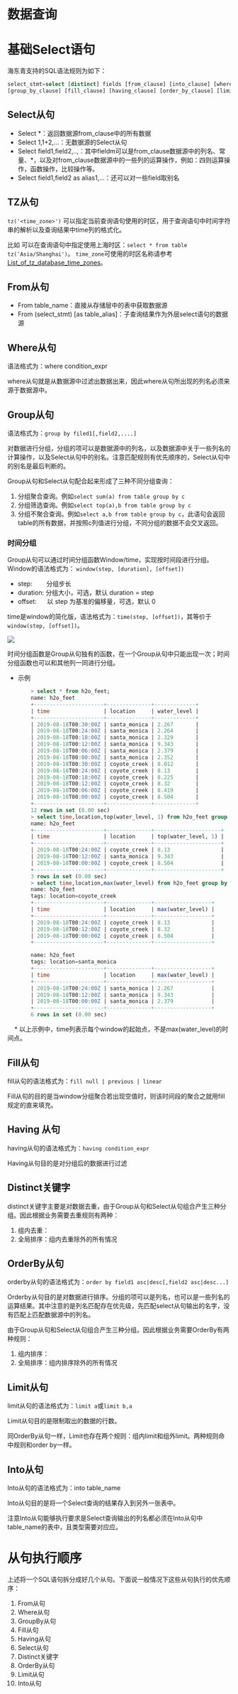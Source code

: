 # 数据查询

# 基础Select语句

海东青支持的SQL语法规则为如下：

```sql
select_stmt=select [distinct] fields [from_clause] [into_clause] [where_clause] 
[group_by_clause] [fill_clause] [having_clause] [order_by_clause] [limit_clause] [tz_clause]
```

## Select从句

* Select *：返回数据源from_clause中的所有数据
* Select 1,1+2,...：无数据源的Select从句
* Select field1,field2,..,：其中fieldm可以是from_clause数据源中的列名、常量、*，以及对from_clause数据源中的一些列的运算操作，例如：四则运算操作，函数操作，比较操作等。
* Select field1,field2 as alias1,...：还可以对一些field取别名

## TZ从句

`tz('<time_zone>')` 可以指定当前查询语句使用的时区，用于查询语句中时间字符串的解析以及查询结果中time列的格式化。

比如 可以在查询语句中指定使用上海时区：`select * from table tz('Asia/Shanghai')`。
`time_zone`可使用的时区名称请参考[List_of_tz_database_time_zones](https://en.wikipedia.org/wiki/List_of_tz_database_time_zones#List)。

## From从句

* From table_name：直接从存储层中的表中获取数据源
* From (select_stmt) [as table_alias]：子查询结果作为外层select语句的数据源

## Where从句

语法格式为：where condition_expr

where从句就是从数据源中过滤出数据出来，因此where从句所出现的列名必须来源于数据源中。

## Group从句

语法格式为：`group by filed1[,field2,....]`

对数据进行分组，分组的项可以是数据源中的列名，以及数据源中关于一些列名的计算操作，以及Select从句中的别名。注意匹配规则有优先顺序的，Select从句中的别名是最后判断的。

Group从句和Select从句配合起来形成了三种不同分组查询：

1. 分组聚合查询。例如`select sum(a) from table group by c`
1. 分组筛选查询。例如`select top(a),b from table group by c`
1. 分组不聚合查询。例如`select a,b from table group by c`，此语句会返回table的所有数据，并按照c列值进行分组，不同分组的数据不会交叉返回。

### 时间分组

Group从句可以通过时间分组函数Window/time，实现按时间段进行分组。  
Window的语法格式为： `window(step, [duration], [offset])`
- step: &nbsp;&nbsp;&nbsp;&nbsp;&nbsp;&nbsp; 分组步长
- duration: 分组大小，可选，默认 duration = step
- offset:  &nbsp;&nbsp;&nbsp;&nbsp; 以 step 为基准的偏移量，可选，默认 0

time是window的简化版，语法格式为：`time(step, [offset])`，其等价于`window(step, [offset])`。 

![](assets/window.png)


时间分组函数是Group从句独有的函数，在一个Group从句中只能出现一次；时间分组函数也可以和其他列一同进行分组。

- 示例
    ```sql
        > select * from h2o_feet;
        name: h2o_feet
        +----------------------+--------------+-------------+
        | time                 | location     | water_level |
        +----------------------+--------------+-------------+
        | 2019-08-18T00:30:00Z | santa_monica | 2.267       |
        | 2019-08-18T00:24:00Z | santa_monica | 2.264       |
        | 2019-08-18T00:18:00Z | santa_monica | 2.329       |
        | 2019-08-18T00:12:00Z | santa_monica | 9.343       |
        | 2019-08-18T00:06:00Z | santa_monica | 2.379       |
        | 2019-08-18T00:00:00Z | santa_monica | 2.352       |
        | 2019-08-18T00:30:00Z | coyote_creek | 8.012       |
        | 2019-08-18T00:24:00Z | coyote_creek | 8.13        |
        | 2019-08-18T00:18:00Z | coyote_creek | 8.225       |
        | 2019-08-18T00:12:00Z | coyote_creek | 8.32        |
        | 2019-08-18T00:06:00Z | coyote_creek | 8.419       |
        | 2019-08-18T00:00:00Z | coyote_creek | 8.504       |
        +----------------------+--------------+-------------+
        12 rows in set (0.00 sec)
        > select time,location,top(water_level, 1) from h2o_feet group by window(12m);
        name: h2o_feet
        +----------------------+--------------+---------------------+
        | time                 | location     | top(water_level, 1) |
        +----------------------+--------------+---------------------+
        | 2019-08-18T00:24:00Z | coyote_creek | 8.13                |
        | 2019-08-18T00:12:00Z | santa_monica | 9.343               |
        | 2019-08-18T00:00:00Z | coyote_creek | 8.504               |
        +----------------------+--------------+---------------------+
        3 rows in set (0.00 sec)
        > select time,location,max(water_level) from h2o_feet group by window(12m),location;
        name: h2o_feet
        tags: location=coyote_creek
        +----------------------+--------------+------------------+
        | time                 | location     | max(water_level) |
        +----------------------+--------------+------------------+
        | 2019-08-18T00:24:00Z | coyote_creek | 8.13             |
        | 2019-08-18T00:12:00Z | coyote_creek | 8.32             |
        | 2019-08-18T00:00:00Z | coyote_creek | 8.504            |
        +----------------------+--------------+------------------+

        name: h2o_feet
        tags: location=santa_monica
        +----------------------+--------------+------------------+
        | time                 | location     | max(water_level) |
        +----------------------+--------------+------------------+
        | 2019-08-18T00:24:00Z | santa_monica | 2.267            |
        | 2019-08-18T00:12:00Z | santa_monica | 9.343            |
        | 2019-08-18T00:00:00Z | santa_monica | 2.379            |
        +----------------------+--------------+------------------+
        6 rows in set (0.00 sec)
    ```

&nbsp;&nbsp;&nbsp;&nbsp;\* 以上示例中，time列表示每个window的起始点，不是max(water_level)的时间点。



## Fill从句

fill从句的语法格式为：`fill null | previous | linear`

Fill从句的目的是当window分组聚合若出现空值时，则该时间段的聚合之就用fill规定的直来填充。

## Having 从句

having从句的语法格式为：`having condition_expr`

Having从句目的是对分组后的数据进行过滤

## Distinct关键字

distinct关键字主要是对数据去重，由于Group从句和Select从句组合产生三种分组。因此根据业务需要去重规则有两种：

1. 组内去重：
1. 全局排序：组内去重除外的所有情况

## OrderBy从句

orderby从句的语法格式为：`order by field1 asc|desc[,field2 asc|desc...]`

Orderby从句目的是对数据进行排序。分组的项可以是列名，也可以是一些列名的运算结果。其中注意的是列名匹配存在优先级，先匹配select从句输出的名字，没有匹配上匹配数据源中的列名。

由于Group从句和Select从句组合产生三种分组。因此根据业务需要OrderBy有两种规则：

1. 组内排序：
1. 全局排序：组内排序除外的所有情况



## Limit从句

limit从句的语法格式为：`limit a`或`limit b,a`

Limit从句目的是限制取出的数据的行数。

同OrderBy从句一样，Limit也存在两个规则：组内limit和组外limit。两种规则命中规则和order by一样。

## Into从句

Into从句的语法格式为：into table_name

Into从句目的是将一个Select查询的结果存入到另外一张表中。

注意Into从句能够执行要求是Select查询输出的列名都必须在Into从句中table_name的表中，且类型需要对应应。

# 从句执行顺序

上述将一个SQL语句拆分成好几个从句。下面说一般情况下这些从句执行的优先顺序：

1. From从句
1. Where从句
1. GroupBy从句
1. Fill从句
1. Having从句
1. Select从句
1. Distinct关键字
1. OrderBy从句
1. Limit从句
1. Into从句



